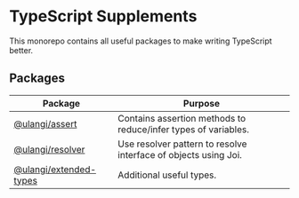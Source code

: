 # TypeScript Supplements

This monorepo contains all useful packages to make writing TypeScript better.

## Packages
| Package | Purpose |
| --- | --- |
| [@ulangi/assert](https://github.com/minhloi/typescript-supplements/tree/master/packages/assert) | Contains assertion methods to reduce/infer types of variables. |
| [@ulangi/resolver](https://github.com/minhloi/typescript-supplements/tree/master/packages/resolver) | Use resolver pattern to resolve interface of objects using Joi. |
| [@ulangi/extended-types](https://github.com/minhloi/typescript-supplements/tree/master/packages/extended-types) | Additional useful types. |

